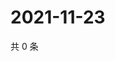 # 2021-11-23

共 0 条

<!-- BEGIN WEIBO -->
<!-- 最后更新时间 Tue Nov 23 2021 04:14:54 GMT+0800 (China Standard Time) -->

<!-- END WEIBO -->
